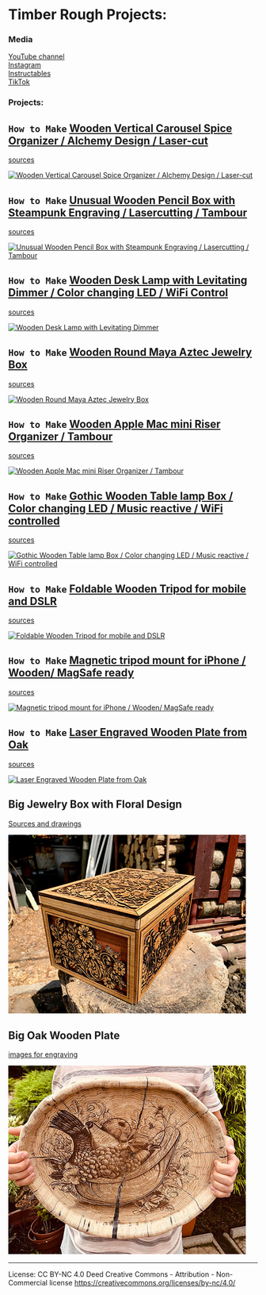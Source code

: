 # Timber Rough Projects:

### Media
[YouTube channel](www.youtube.com/@TimberRough)<br />
[Instagram](https://www.instagram.com/timber.rough)<br />
[Instructables](https://www.instructables.com/member/RoughWood81/instructables/)<br />
[TikTok](https://www.tiktok.com/@timber.rough)<br />

### Projects: 

## `How to Make` [Wooden Vertical Carousel Spice Organizer / Alchemy Design / Laser-cut](https://youtu.be/HA4Yt23j3-w)
[sources](https://github.com/kotXio/woodworking/tree/main/vertical_carousel_spice_organizer)

[![Wooden Vertical Carousel Spice Organizer / Alchemy Design / Laser-cut](https://img.youtube.com/vi/HA4Yt23j3-w/0.jpg)](https://www.youtube.com/watch?v=HA4Yt23j3-w)

## `How to Make` [Unusual Wooden Pencil Box with Steampunk Engraving / Lasercutting / Tambour](https://youtu.be/GaRTW9gJBHk)
[sources](https://github.com/kotXio/woodworking/tree/main/tambour_pencil_box)

[![Unusual Wooden Pencil Box with Steampunk Engraving / Lasercutting / Tambour](https://img.youtube.com/vi/GaRTW9gJBHk/0.jpg)](https://www.youtube.com/watch?v=GaRTW9gJBHk)

## `How to Make` [Wooden Desk Lamp with Levitating Dimmer / Color changing LED / WiFi Control](https://youtu.be/Hq7b30xJSwQ)
[sources](https://github.com/kotXio/woodworking/tree/main/creative_wooden_desk_lamp)

[![Wooden Desk Lamp with Levitating Dimmer](https://img.youtube.com/vi/Hq7b30xJSwQ/0.jpg)](https://www.youtube.com/watch?v=Hq7b30xJSwQ)

## `How to Make` [Wooden Round Maya Aztec Jewelry Box](https://www.youtube.com/watch?v=ne3xrzAO97I) 
[sources](https://github.com/kotXio/woodworking/tree/main/maya_round_aztec_jewelrybox)

[![Wooden Round Maya Aztec Jewelry Box](https://img.youtube.com/vi/ne3xrzAO97I/0.jpg)](https://www.youtube.com/watch?v=ne3xrzAO97I)

## `How to Make` [Wooden Apple Mac mini Riser Organizer / Tambour](https://www.youtube.com/watch?v=wSy2EWEsO64)
[sources](https://github.com/kotXio/woodworking/tree/main/macmini_tambour_stand)

[![Wooden Apple Mac mini Riser Organizer / Tambour](https://img.youtube.com/vi/wSy2EWEsO64/0.jpg)](https://www.youtube.com/watch?v=wSy2EWEsO64)

## `How to Make` [Gothic Wooden Table lamp Box / Color changing LED / Music reactive / WiFi controlled](https://www.youtube.com/watch?v=VWFkIC3c_Dk)
[sources](https://github.com/kotXio/woodworking/tree/main/glowing_wooden_box)

[![Gothic Wooden Table lamp Box / Color changing LED / Music reactive / WiFi controlled](https://img.youtube.com/vi/VWFkIC3c_Dk/0.jpg)](https://www.youtube.com/watch?v=VWFkIC3c_Dk)

## `How to Make` [Foldable Wooden Tripod for mobile and DSLR](https://www.youtube.com/watch?v=orO6ofDPTj8)
[sources](https://github.com/kotXio/woodworking/tree/main/wooden_tripod)

[![Foldable Wooden Tripod for mobile and DSLR](https://img.youtube.com/vi/orO6ofDPTj8/0.jpg)](https://www.youtube.com/watch?v=orO6ofDPTj8)

## `How to Make` [Magnetic tripod mount for iPhone / Wooden/ MagSafe ready](https://www.youtube.com/watch?v=p3HfRSA6CYs)
[sources](https://github.com/kotXio/woodworking/tree/main/iphone_magnetic_holder)

[![Magnetic tripod mount for iPhone / Wooden/ MagSafe ready](https://img.youtube.com/vi/p3HfRSA6CYs/0.jpg)](https://www.youtube.com/watch?v=p3HfRSA6CYs)

## `How to Make` [Laser Engraved Wooden Plate from Oak](https://www.youtube.com/watch?v=ocSn4xdQ-CY)
[sources](https://github.com/kotXio/woodworking/tree/main/4_compartment_wooden_plate)

[![Laser Engraved Wooden Plate from Oak](https://img.youtube.com/vi/ocSn4xdQ-CY/0.jpg)](https://www.youtube.com/watch?v=ocSn4xdQ-CY)

## Big Jewelry Box with Floral Design
[Sources and drawings](https://github.com/kotXio/woodworking/blob/main/big_jewelry_box_floral_design)

![Big Jewelry Box with Floral Design](https://github.com/kotXio/woodworking/blob/main/big_jewelry_box_floral_design/banner.jpg?raw=true "Images for engraving")


## Big Oak Wooden Plate
[images for engraving](https://github.com/kotXio/woodworking/tree/main/big_wooden_plate)

![Big Oak Wooden Plate](https://github.com/kotXio/woodworking/blob/main/big_wooden_plate/big_plate.jpg?raw=true "Big Oak Wooden Plate")


---
License: CC BY-NC 4.0 Deed Creative Commons - Attribution - Non-Commercial license
https://creativecommons.org/licenses/by-nc/4.0/
